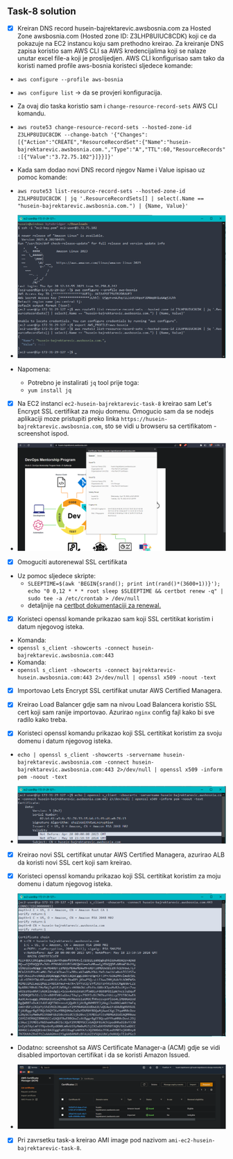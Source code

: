 ## Task-8 solution

- [x] Kreiran DNS record husein-bajrektarevic.awsbosnia.com za Hosted Zone awsbosnia.com (Hosted zone ID: Z3LHP8UIUC8CDK) koji ce da pokazuje na EC2 instancu koju sam prethodno kreirao. Za kreiranje DNS zapisa koristio sam AWS CLI sa AWS kredencijalima koji se nalaze unutar excel file-a koji je proslijedjen. AWS CLI konfigurisao sam tako da koristi named profile aws-bosnia koristeci sljedece komande: 

- `aws configure --profile aws-bosnia`
- `aws configure list` → da se provjeri konfiguracija.

- Za ovaj dio taska koristio sam i `change-resource-record-sets` AWS CLI komandu. 

- `aws route53 change-resource-record-sets --hosted-zone-id Z3LHP8UIUC8CDK --change-batch '{"Changes":[{"Action":"CREATE","ResourceRecordSet":{"Name":"husein-bajrektarevic.awsbosnia.com.","Type":"A","TTL":60,"ResourceRecords":[{"Value":"3.72.75.102"}]}}]}'`

- Kada sam dodao novi DNS record njegov Name i Value ispisao uz pomoc komande:

- `aws route53 list-resource-record-sets --hosted-zone-id Z3LHP8UIUC8CDK | jq '.ResourceRecordSets[] | select(.Name == "husein-bajrektarevic.awsbosnia.com.") | {Name, Value}'`

- ![img-1](/Task-8/screenshots/img-1.PNG) 

- Napomena: 
    - Potrebno je instalirati `jq` tool prije toga:
    - `yum install jq` 

- [x] Na EC2 instanci `ec2-husein-bajrektarevic-task-8` kreirao sam Let's Encrypt SSL certifikat za moju domenu. Omogucio sam da se nodejs aplikaciji moze pristupiti preko linka `https://husein-bajrektarevic.awsbosnia.com`, sto se vidi u browseru sa certifikatom - screenshot ispod.

- ![img-2](/Task-8/screenshots/img-2.PNG)

- [x] Omoguciti autorenewal SSL certifikata

- Uz pomoc sljedece skripte:
    - `SLEEPTIME=$(awk 'BEGIN{srand(); print int(rand()*(3600+1))}'); echo "0 0,12 * * * root sleep $SLEEPTIME && certbot renew -q" | sudo tee -a /etc/crontab > /dev/null` 
    - detaljnije na [certbot dokumentaciji za renewal.](https://eff-certbot.readthedocs.io/en/stable/using.html#setting-up-automated-renewal)

- [x] Koristeci openssl komande prikazao sam koji SSL certitikat koristim i datum njegovog isteka. 

- Komanda:
- `openssl s_client -showcerts -connect husein-bajrektarevic.awsbosnia.com:443`
- Komanda:
- `openssl s_client -showcerts -connect bajrektarevic-husein.awsbosnia.com:443 2>/dev/null | openssl x509 -noout -text`

- [x] Importovao Lets Encrypt SSL certifikat unutar AWS Certified Managera.

- [x] Kreirao Load Balancer gdje sam na nivou Load Balancera koristio SSL cert koji sam ranije importovao. Azurirao `nginx` config fajl kako bi sve radilo kako treba.

- [x] Koristeci openssl komandu prikazao koji SSL certitikat koristim za svoju domenu i datum njegovog isteka.

- `echo | openssl s_client -showcerts -servername husein-bajrektarevic.awsbosnia.com -connect husein-bajrektarevic.awsbosnia.com:443 2>/dev/null | openssl x509 -inform pem -noout -text`

- ![img-3](/Task-8/screenshots/img-3.PNG)

- [x] Kreirao novi SSL certifikat unutar AWS Certified Managera, azurirao ALB da koristi novi SSL cert koji sam kreirao.

- [x] Koristeci openssl komandu prikazao koji SSL certitikat koristim za moju domenu i datum njegovog isteka.

- ![img-4](/Task-8/screenshots/img-4.PNG)

- Dodatno: screenshot sa AWS Certificate Manager-a (ACM) gdje se vidi disabled importovan certifikat i da se koristi Amazon Issued.

- ![img-5](/Task-8/screenshots/img-5.PNG)

- [x] Pri zavrsetku task-a kreirao AMI image pod nazivom `ami-ec2-husein-bajrektarevic-task-8`.
